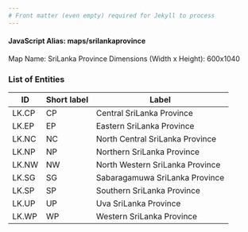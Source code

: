 ```yaml
---
# Front matter (even empty) required for Jekyll to process
---
```


#### JavaScript Alias: maps/srilankaprovince

Map Name: SriLanka Province
Dimensions (Width x Height): 600x1040

### List of Entities

| ID    | Short label | Label                           |
| ----- | ----------- | ------------------------------- |
| LK.CP | CP          | Central SriLanka Province       |
| LK.EP | EP          | Eastern SriLanka Province       |
| LK.NC | NC          | North Central SriLanka Province |
| LK.NP | NP          | Northern SriLanka Province      |
| LK.NW | NW          | North Western SriLanka Province |
| LK.SG | SG          | Sabaragamuwa SriLanka Province  |
| LK.SP | SP          | Southern SriLanka Province      |
| LK.UP | UP          | Uva SriLanka Province           |
| LK.WP | WP          | Western SriLanka Province       |
